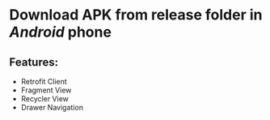 # Download APK from release folder in *Android* phone

## Features:
- Retrofit Client
- Fragment View
- Recycler View
- Drawer Navigation
